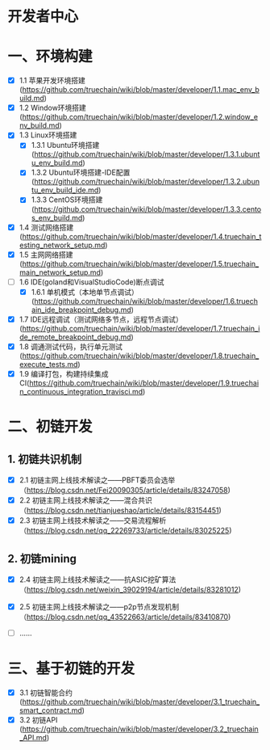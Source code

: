 开发者中心
==========================================

# 一、环境构建
- [x] 1.1 苹果开发环境搭建(https://github.com/truechain/wiki/blob/master/developer/1.1.mac_env_build.md)
- [x] 1.2 Window环境搭建(https://github.com/truechain/wiki/blob/master/developer/1.2.window_env_build.md)
- [x] 1.3 Linux环境搭建
    - [x] 1.3.1 Ubuntu环境搭建(https://github.com/truechain/wiki/blob/master/developer/1.3.1.ubuntu_env_build.md)
	- [x] 1.3.2 Ubuntu环境搭建-IDE配置(https://github.com/truechain/wiki/blob/master/developer/1.3.2.ubuntu_env_build_ide.md)
	- [x] 1.3.3 CentOS环境搭建(https://github.com/truechain/wiki/blob/master/developer/1.3.3.centos_env_build.md)	
- [x] 1.4 测试网络搭建(https://github.com/truechain/wiki/blob/master/developer/1.4.truechain_testing_network_setup.md)
- [x] 1.5 主网网络搭建(https://github.com/truechain/wiki/blob/master/developer/1.5.truechain_main_network_setup.md)
- [ ] 1.6 IDE(goland和VisualStudioCode)断点调试
   - [x] 1.6.1 单机模式（本地单节点调试）(https://github.com/truechain/wiki/blob/master/developer/1.6.truechain_ide_breakpoint_debug.md)
- [x] 1.7 IDE远程调试（测试网络多节点，远程节点调试）(https://github.com/truechain/wiki/blob/master/developer/1.7.truechain_ide_remote_breakpoint_debug.md)
- [x] 1.8 调通测试代码，执行单元测试(https://github.com/truechain/wiki/blob/master/developer/1.8.truechain_execute_tests.md)
- [x] 1.9 编译打包，构建持续集成CI(https://github.com/truechain/wiki/blob/master/developer/1.9.truechain_continuous_integration_travisci.md)

# 二、初链开发
## 1. 初链共识机制
- [x] 2.1 初链主网上线技术解读之——PBFT委员会选举 （https://blog.csdn.net/Fei20090305/article/details/83247058)
- [x] 2.2 初链主网上线技术解读之——混合共识（https://blog.csdn.net/tianjueshao/article/details/83154451)
- [x] 2.3 初链主网上线技术解读之——交易流程解析（https://blog.csdn.net/qq_22269733/article/details/83025225)

## 2. 初链mining
- [x] 2.4 初链主网上线技术解读之——抗ASIC挖矿算法（https://blog.csdn.net/weixin_39029194/article/details/83281012)
- [x] 2.5 初链主网上线技术解读之——p2p节点发现机制（https://blog.csdn.net/qq_43522663/article/details/83410870)

- [ ] ……

# 三、基于初链的开发
- [x] 3.1 初链智能合约 (https://github.com/truechain/wiki/blob/master/developer/3.1_truechain_smart_contract.md)
- [x] 3.2 初链API (https://github.com/truechain/wiki/blob/master/developer/3.2_truechain_API.md)
